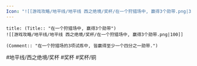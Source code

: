 ```yaml
---
Icon: "![[游戏攻略/地平线/地平线 西之绝境/奖杯/在一个狩猎场中, 赢得3个勋带.png|30]]"
---
```

```ad-common-bronze-trophy
title: (Title:: "在一个狩猎场中, 赢得3个勋带")
![[游戏攻略/地平线/地平线 西之绝境/奖杯/在一个狩猎场中, 赢得3个勋带.png|100]]

(Comment:: "在一个狩猎场的3项试炼中, 皆赢得至少一个四分之一勋带.")
```

#地平线/西之绝境/奖杯 #奖杯 #奖杯/铜
